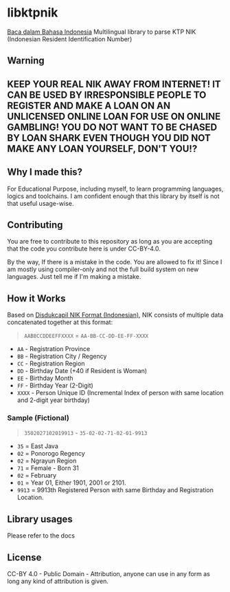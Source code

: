 # libktpnik
[Baca dalam Bahasa Indonesia](BACA.MD)
Multilingual library to parse KTP NIK (Indonesian Resident Identification Number)

## Warning
<h2>
KEEP YOUR REAL NIK AWAY FROM INTERNET! IT CAN BE USED BY IRRESPONSIBLE PEOPLE TO REGISTER AND MAKE A
LOAN ON AN UNLICENSED ONLINE LOAN FOR USE ON ONLINE GAMBLING! YOU DO NOT WANT TO BE CHASED BY 
LOAN SHARK EVEN THOUGH YOU DID NOT MAKE ANY LOAN YOURSELF, DON'T YOU!?
</h2>

## Why I made this?
For Educational Purpose, including myself, to learn programming languages, logics and toolchains. 
I am confident enough that this library by itself is not that useful usage-wise.

## Contributing
You are free to contribute to this repository as long as you are accepting that the code you contribute
here is under CC-BY-4.0.

By the way, If there is a mistake in the code. You are allowed to fix it! Since I am mostly using compiler-only and not
the full build system on new languages. Just tell me if I'm making a mistake.

## How it Works
Based on [Disdukcapil NIK Format (Indonesian)](https://dispenduk.mojokertokota.go.id/home/berita/Arti-kode-angka-dalam-NIK-E-KTP), 
NIK consists of multiple data concatenated together at this format:
> `AABBCCDDEEFFXXXX` = `AA-BB-CC-DD-EE-FF-XXXX`
- `AA` - Registration Province
- `BB` - Registration City / Regency
- `CC` - Registration Region
- `DD` - Birthday Date (+40 if Resident is Woman)
- `EE` - Birthday Month
- `FF` - Birthday Year (2-Digit)
- `XXXX` - Person Unique ID (Incremental Index of person with same location and 2-digit year birthday)

### Sample (Fictional)
> `3502027102019913` - `35-02-02-71-02-01-9913`
- `35` = East Java
- `02` = Ponorogo Regency
- `02` = Ngrayun Region
- `71` = Female - Born 31
- `02` = February
- `01` = Year 01, Either 1901, 2001 or 2101.
- `9913` = 9913th Registered Person with same Birthday and Registration Location.

## Library usages
Please refer to the docs

## License
CC-BY 4.0 - Public Domain - Attribution, anyone can use in any form as long any kind of attribution is given.
